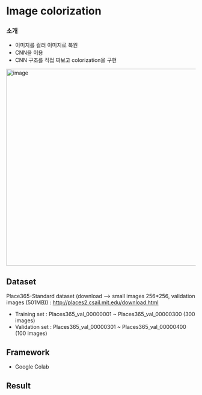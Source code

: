 # Image colorization

### 소개 
- 이미지를 컬러 이미지로 복원
- CNN을 이용 
- CNN 구조를 직접 짜보고 colorization을 구현

<img width="524" alt="image" src="https://user-images.githubusercontent.com/48191917/102323948-81dfcd80-3fc4-11eb-83ee-07067a160044.png">

## Dataset
Place365-Standard dataset 
(download --> small images 256*256, validation images (501MB)) :
http://places2.csail.mit.edu/download.html

- Training set : Places365_val_00000001 ~ Places365_val_00000300 (300 images)
- Validation set : Places365_val_00000301 ~ Places365_val_00000400 (100 images)

## Framework
- Google Colab

## Result
